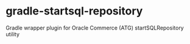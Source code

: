 # gradle-startsql-repository
Gradle wrapper plugin for Oracle Commerce (ATG) startSQLRepository utility
